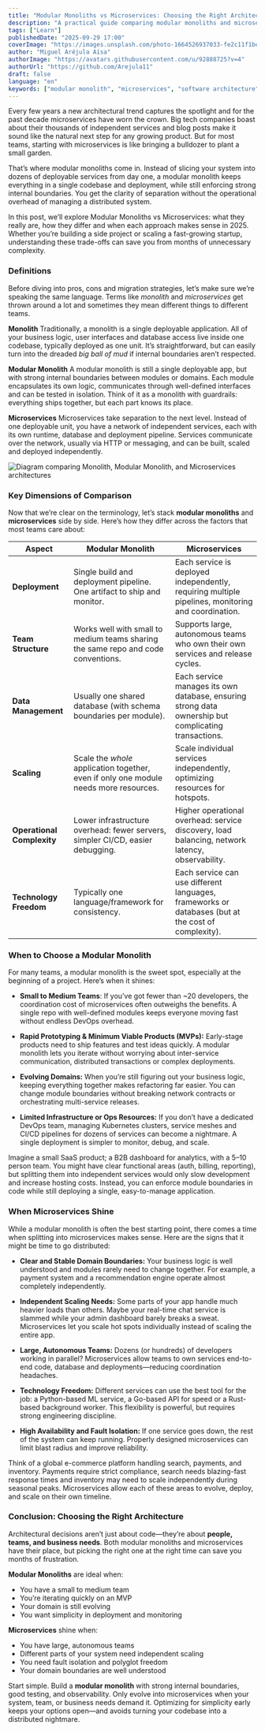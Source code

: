 ```yaml
---
title: "Modular Monoliths vs Microservices: Choosing the Right Architecture in 2025"
description: "A practical guide comparing modular monoliths and microservices, helping developers choose the right architecture for their team, product, and scaling needs."
tags: ["Learn"]
publishedDate: "2025-09-29 17:00"
coverImage: "https://images.unsplash.com/photo-1664526937033-fe2c11f1be25?q=80&w=2232&auto=format&fit=crop&ixlib=rb-4.1.0&ixid=M3wxMjA3fDB8MHxwaG90by1wYWdlfHx8fGVufDB8fHx8fA%3D%3D"
author: "Miguel Aréjula Aísa"
authorImage: "https://avatars.githubusercontent.com/u/92888725?v=4"
authorUrl: "https://github.com/Arejula11"
draft: false
language: "en"
keywords: ["modular monolith", "microservices", "software architecture", "scaling applications", "team organization", "deployment strategies", "devops", "software design", "system architecture", "2025 technology trends"]
---
```


Every few years a new architectural trend captures the spotlight and for the past decade microservices have worn the crown. Big tech companies boast about their thousands of independent services and blog posts make it sound like the natural next step for any growing product. But for most teams, starting with microservices is like bringing a bulldozer to plant a small garden.

That’s where modular monoliths come in. Instead of slicing your system into dozens of deployable services from day one, a modular monolith keeps everything in a single codebase and deployment, while still enforcing strong internal boundaries. You get the clarity of separation without the operational overhead of managing a distributed system.

In this post, we’ll explore Modular Monoliths vs Microservices: what they really are, how they differ and when each approach makes sense in 2025. Whether you’re building a side project or scaling a fast-growing startup, understanding these trade-offs can save you from months of unnecessary complexity.


###  Definitions

Before diving into pros, cons and migration strategies, let’s make sure we’re speaking the same language. Terms like *monolith* and *microservices* get thrown around a lot and sometimes they mean different things to different teams.

**Monolith**
Traditionally, a monolith is a single deployable application. All of your business logic, user interfaces and database access live inside one codebase, typically deployed as one unit. It’s straightforward, but can easily turn into the dreaded *big ball of mud* if internal boundaries aren’t respected.

**Modular Monolith**
A modular monolith is still a single deployable app, but with strong internal boundaries between modules or domains. Each module encapsulates its own logic, communicates through well-defined interfaces and can be tested in isolation. Think of it as a monolith with guardrails: everything ships together, but each part knows its place.

**Microservices**
Microservices take separation to the next level. Instead of one deployable unit, you have a network of independent services, each with its own runtime, database and deployment pipeline. Services communicate over the network, usually via HTTP or messaging, and can be built, scaled and deployed independently.

![Diagram comparing Monolith, Modular Monolith, and Microservices architectures](/assets/MonolithVSmicroservices.webp)

### Key Dimensions of Comparison

Now that we’re clear on the terminology, let’s stack **modular monoliths** and **microservices** side by side.
Here’s how they differ across the factors that most teams care about:

| **Aspect**                 | **Modular Monolith**                                                                 | **Microservices**                                                                                    |
| -------------------------- | ------------------------------------------------------------------------------------ | ---------------------------------------------------------------------------------------------------- |
| **Deployment**             | Single build and deployment pipeline. One artifact to ship and monitor.              | Each service is deployed independently, requiring multiple pipelines, monitoring and coordination.  |
| **Team Structure**         | Works well with small to medium teams sharing the same repo and code conventions.    | Supports large, autonomous teams who own their own services and release cycles.                      |
| **Data Management**        | Usually one shared database (with schema boundaries per module).                     | Each service manages its own database, ensuring strong data ownership but complicating transactions. |
| **Scaling**                | Scale the *whole* application together, even if only one module needs more resources. | Scale individual services independently, optimizing resources for hotspots.                          |
| **Operational Complexity** | Lower infrastructure overhead: fewer servers, simpler CI/CD, easier debugging.       | Higher operational overhead: service discovery, load balancing, network latency, observability.      |
| **Technology Freedom**     | Typically one language/framework for consistency.                                    | Each service can use different languages, frameworks or databases (but at the cost of complexity).  |


###  When to Choose a Modular Monolith

For many teams, a modular monolith is the sweet spot, especially at the beginning of a project.
Here’s when it shines:

* **Small to Medium Teams**:
  If you’ve got fewer than ~20 developers, the coordination cost of microservices often outweighs the benefits.
  A single repo with well-defined modules keeps everyone moving fast without endless DevOps overhead.

* **Rapid Prototyping & Minimum Viable Products (MVPs):**
  Early-stage products need to ship features and test ideas quickly. A modular monolith lets you iterate without worrying about inter-service communication, distributed transactions or complex deployments.

* **Evolving Domains:**
  When you’re still figuring out your business logic, keeping everything together makes refactoring far easier.
  You can change module boundaries without breaking network contracts or orchestrating multi-service releases.

* **Limited Infrastructure or Ops Resources:**
  If you don’t have a dedicated DevOps team, managing Kubernetes clusters, service meshes and CI/CD pipelines for dozens of services can become a nightmare. A single deployment is simpler to monitor, debug, and scale.


Imagine a small SaaS product; a B2B dashboard for analytics, with a 5–10 person team.
You might have clear functional areas (auth, billing, reporting), but splitting them into independent services would only slow development and increase hosting costs.
Instead, you can enforce module boundaries in code while still deploying a single, easy-to-manage application.

### When Microservices Shine

While a modular monolith is often the best starting point, there comes a time when splitting into microservices makes sense.
Here are the signs that it might be time to go distributed:

* **Clear and Stable Domain Boundaries:**
  Your business logic is well understood and modules rarely need to change together.
  For example, a payment system and a recommendation engine operate almost completely independently.

* **Independent Scaling Needs:**
  Some parts of your app handle much heavier loads than others.
  Maybe your real-time chat service is slammed while your admin dashboard barely breaks a sweat.
  Microservices let you scale hot spots individually instead of scaling the entire app.

* **Large, Autonomous Teams:**
  Dozens (or hundreds) of developers working in parallel?
  Microservices allow teams to own services end-to-end code, database and deployments—reducing coordination headaches.

* **Technology Freedom:**
  Different services can use the best tool for the job: a Python-based ML service, a Go-based API for speed or a Rust-based background worker.
  This flexibility is powerful, but requires strong engineering discipline.

* **High Availability and Fault Isolation:**
  If one service goes down, the rest of the system can keep running.
  Properly designed microservices can limit blast radius and improve reliability.


Think of a global e-commerce platform handling search, payments, and inventory.
Payments require strict compliance, search needs blazing-fast response times and inventory may need to scale independently during seasonal peaks.
Microservices allow each of these areas to evolve, deploy, and scale on their own timeline.



### Conclusion: Choosing the Right Architecture

Architectural decisions aren’t just about code—they’re about **people, teams, and business needs**. Both modular monoliths and microservices have their place, but picking the right one at the right time can save you months of frustration.

**Modular Monoliths** are ideal when:

* You have a small to medium team
* You’re iterating quickly on an MVP
* Your domain is still evolving
* You want simplicity in deployment and monitoring

**Microservices** shine when:

* You have large, autonomous teams
* Different parts of your system need independent scaling
* You need fault isolation and polyglot freedom
* Your domain boundaries are well understood


Start simple. Build a **modular monolith** with strong internal boundaries, good testing, and observability. Only evolve into microservices when your system, team, or business needs demand it. Optimizing for simplicity early keeps your options open—and avoids turning your codebase into a distributed nightmare.

